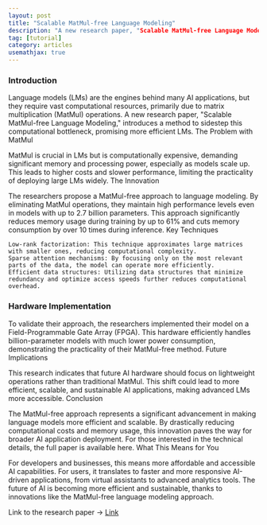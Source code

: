 ```yaml
---
layout: post
title: "Scalable MatMul-free Language Modeling"
description: "A new research paper, "Scalable MatMul-free Language Modeling," offers a method to reduce computational demands in AI language models without losing performance."
tag: [tutorial]
category: articles
usemathjax: true
---
```





### Introduction

Language models (LMs) are the engines behind many AI applications, but they require vast computational resources, primarily due to matrix multiplication (MatMul) operations. A new research paper, "Scalable MatMul-free Language Modeling," introduces a method to sidestep this computational bottleneck, promising more efficient LMs.
The Problem with MatMul

MatMul is crucial in LMs but is computationally expensive, demanding significant memory and processing power, especially as models scale up. This leads to higher costs and slower performance, limiting the practicality of deploying large LMs widely.
The Innovation

The researchers propose a MatMul-free approach to language modeling. By eliminating MatMul operations, they maintain high performance levels even in models with up to 2.7 billion parameters. This approach significantly reduces memory usage during training by up to 61% and cuts memory consumption by over 10 times during inference.
Key Techniques

    Low-rank factorization: This technique approximates large matrices with smaller ones, reducing computational complexity.
    Sparse attention mechanisms: By focusing only on the most relevant parts of the data, the model can operate more efficiently.
    Efficient data structures: Utilizing data structures that minimize redundancy and optimize access speeds further reduces computational overhead.

### Hardware Implementation

To validate their approach, the researchers implemented their model on a Field-Programmable Gate Array (FPGA). This hardware efficiently handles billion-parameter models with much lower power consumption, demonstrating the practicality of their MatMul-free method.
Future Implications

This research indicates that future AI hardware should focus on lightweight operations rather than traditional MatMul. This shift could lead to more efficient, scalable, and sustainable AI applications, making advanced LMs more accessible.
Conclusion

The MatMul-free approach represents a significant advancement in making language models more efficient and scalable. By drastically reducing computational costs and memory usage, this innovation paves the way for broader AI application deployment. For those interested in the technical details, the full paper is available here.
What This Means for You

For developers and businesses, this means more affordable and accessible AI capabilities. For users, it translates to faster and more responsive AI-driven applications, from virtual assistants to advanced analytics tools. The future of AI is becoming more efficient and sustainable, thanks to innovations like the MatMul-free language modeling approach. 

Link to the research paper -> [Link](https://arxiv.org/abs/2406.02528)
